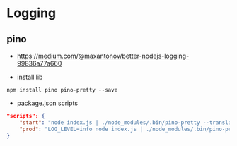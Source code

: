 # Logging

## pino

* <https://medium.com/@maxantonov/better-nodejs-logging-99836a77a660>

* install lib

```shell
npm install pino pino-pretty --save
```

* package.json scripts

```json
"scripts": {
    "start": "node index.js | ./node_modules/.bin/pino-pretty --translateTime",
    "prod": "LOG_LEVEL=info node index.js | ./node_modules/.bin/pino-pretty --translateTime"
}
```
